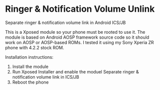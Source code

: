 Ringer & Notification Volume Unlink
===================================

Separate ringer & notification volume link in Android ICS/JB

This is a Xposed module so your phone must be rooted to use it. The module is based on Android AOSP framework source code so it should work on AOSP or AOSP-based ROMs. I tested it using my Sony Xperia ZR phone with 4.2.2 stock ROM.

Installation instructions:
1. Install the module
2. Run Xposed Installer and enable the moduel Separate ringer & notification volume link in ICS/JB
3. Reboot the phone

